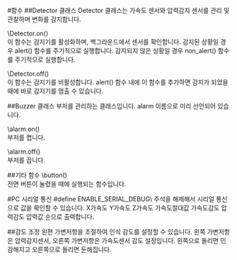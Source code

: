#함수
##Detector 클래스
Detector 클래스는 가속도 센서와 압력감지 센서를 관리 및 관찰하며 변화를 감지합니다.

\Detector.on()\
이 함수는 감지기를 활성화하며, 백그라운드에서 센서를 확인합니다.
감지된 상황일 경우 alert() 함수를 주기적으로 실행합니다.
감지되지 않은 상황일 경우 non_alert() 함수를 주기적으로 실행합니다.

\Detector.off()\
이 함수는 감지기를 비활성합니다.
alert() 함수 내에 이 함수를 추가하면 감지가 되었을 때에 바로 감지기를 멈출 수 있습니다.


##Buzzer 클래스
부저를 관리하는 클래스입니다.
alarm 이름으로 미리 선언되어 있습니다.

\alarm.on()\
부저를 켭니다.

\alarm.off()\
부저를 끕니다.


##기타 함수
\button()\
전면 버튼이 눌렸을 때에 실행되는 함수입니다.


#PC 시리얼 통신
\#define ENABLE_SERIAL_DEBUG\ 주석을 해제해서 시리얼 통신으로 값을 확인할 수 있습니다.
X가속도 Y가속도 Z가속도 가속도절대값 가속도감도 압력감도 압력값
순으로 출력합니다.

##감도 조정
왼편 가변저항을 조절하여 인식 감도를 설정할 수 있습니다.
왼쪽 가변저항은 압력감지센서, 오른쪽 가변저항은 가속도센서 감도 설정입니다.
왼쪽으로 돌리면 민감해지고 오른쪽으로 돌리면 둔해집니다.
